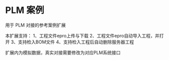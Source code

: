 # PLM 案例

用于 PLM 对接的参考案例扩展

本扩展支持：
1、工程文件epro上传与下载
2、工程文件epro自动导入工程，并打开
3、支持检入BOM文件
4、支持检入工程后自动删除服务器工程

扩展内为模拟数据，真实对接需要修改为对应PLM系统接口
